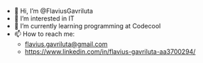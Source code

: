 - 👋 Hi, I’m @FlaviusGavriluta
- 👀 I’m interested in IT
- 🌱 I’m currently learning programming at Codecool 
- 📫 How to reach me:
  * flavius.gavriluta@gmail.com
  * https://www.linkedin.com/in/flavius-gavriluta-aa3700294/

<!---
FlaviusGavriluta/FlaviusGavriluta is a ✨ special ✨ repository because its `README.md` (this file) appears on your GitHub profile.
You can click the Preview link to take a look at your changes.
--->

